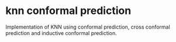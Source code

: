 # knn conformal prediction
Implementation of KNN using conformal prediction, cross conformal prediction and inductive conformal prediction.
